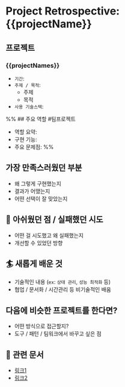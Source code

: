 # Project Retrospective: {{projectName}}

## 프로젝트 
### {{projectNames}}
- `기간`:
- `주제 / 목적`:
	- 주제
	- 목적
- `사용 기술스택`:

%% ## 주요 역할
#팀프로젝트
- 역할 요약:
- 구현 기능:
- 주요 문제점: %%

## 가장 만족스러웠던 부분
- 왜 그렇게 구현했는지
- 결과가 어땠는지
- 어떤 선택이 잘 맞았는지

## 🤯 아쉬웠던 점 / 실패했던 시도
- 어떤 걸 시도했고 왜 실패했는지
- 개선할 수 있었던 방향

## 🏄 새롭게 배운 것
- 기술적인 내용 (`ex`: `상태 관리`, `성능 최적화` 등)
- 협업 / 문서화 / 시간관리 등 비기술적인 배움

## 다음에 비슷한 프로젝트를 한다면?
- 어떤 방식으로 접근할지?
- 도구 / 패턴 / 팀워크에서 바꾸고 싶은 점

## 📂 관련 문서
- [링크1]()
- [링크2]()
